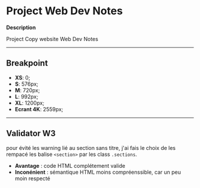 
# Project Web Dev Notes

**Description**

Project Copy website Web Dev Notes 

-----------------
## Breakpoint

* **XS**: 0;
* **S**: 576px;
* **M**: 720px;
* **L**: 992px;
* **XL**: 1200px;
* **Ecrant 4K**: 2559px;

-----------------

## Validator W3

pour évité les warning lié au section sans titre, j'ai fais le choix de les rempacé les balise `<section>` par les class `.sections`.

* **Avantage** : code HTML complétement valide 
* **Inconénient** : sémantique HTML moins compréenssible, car un peu moin respecté 